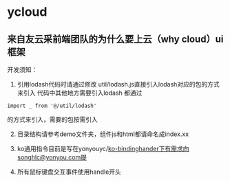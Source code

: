 # ycloud

## 来自友云采前端团队的为什么要上云（why cloud）ui 框架

开发须知：

1. 引用lodash代码时请通过修改 util/lodash.js直接引入lodash对应的包的方式来引入
代码中其他地方需要引入lodash 都通过
```
import _ from '@/util/lodash'
```
的方式来引入，需要的包按需引入

2. 目录结构请参考demo文件夹，组件js和html都请命名成index.xx

3. ko通用指令目前是写在yonyouyc/ko-bindinghander下有需求向songhlc@yonyou.com提

4. 所有鼠标键盘交互事件使用handle开头


